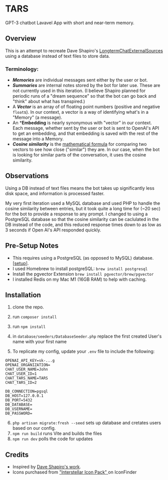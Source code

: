 # TARS

GPT-3 chatbot Lavavel App with short and near-term memory.

## Overview

This is an attempt to recreate Dave Shapiro's [LongtermChatExternalSources](https://github.com/daveshap/LongtermChatExternalSources) using a database instead of text files to store data.

### Terminology:
- ***Memories*** are individual messages sent either by the user or bot.
- ***Summaries*** are internal notes stored by the bot for later use. These are not currently used in this iteration. (I believe Shapiro planned for periodic runs of a "dream sequence" so that the bot can go back and "think" about what has transpired.)
- A ***Vector*** is an array of of floating point numbers (positive and negative `float`s). In our context, a vector is a way of identifying what's in a "Memory" (a message).
- An ***Embedding** is nearly synonymous with "vector" in our context. Each message, whether sent by the user or bot is sent to OpenAI's API to get an embedding, and that embedding is saved with the rest of the message into a Memory.
- ***Cosine similarity*** is the [mathematical formula](https://en.wikipedia.org/wiki/Cosine_similarity) for comparing two vectors to see how close ("similar") they are.  In our case, when the bot is looking for similar parts of the conversation, it uses the cosine similarity.

## Observations

Using a DB instead of text files means the bot takes up significantly less disk space, and information is processed faster.

My very first iteration used a MySQL database and used PHP to handle the cosine similarity between entries, but it took quite a long time for (~20 sec) for the bot to provide a response to any prompt.  I changed to using a PostgreSQL database so that the cosine similarity can be caclulated in the DB instead of the code, and this reduced response times down to as low as 3 seconds if Open AI's API responded quickly.




## Pre-Setup Notes
- This requires using a PostgreSQL (as opposed to MySQL) database. [[setup](https://www.codementor.io/@engineerapart/getting-started-with-postgresql-on-mac-osx-are8jcopb)].
- I used Homebrew to install postgreSQL: `brew install postgresql`
- Install the pgvector Extension `brew install pgvector/brew/pgvector`
- I installed Redis on my Mac M1 (16GB RAM) to help with caching.

## Installation
1. clone the repo.
2. run `composer install`
3. run `npm install`
4. in `database/seeders/DatabaseSeeder.php` replace the first created User's name with your first name

5. To replicate my config, update your `.env` file to include the following:
```
OPENAI_API_KEY=sk-...g
OPENAI_ORGANIZATION=
CHAT_USER_NAME=John
CHAT_USER_ID=1
CHAT_TARS_NAME=TARS
CHAT_TARS_ID=2

DB_CONNECTION=pgsql
DB_HOST=127.0.0.1
DB_PORT=5432
DB_DATABASE=
DB_USERNAME=
DB_PASSWORD=
```

6. `php artisan migrate:fresh --seed` sets up database and cretates users based on our config.
7. `npm run build` runs Vite and builds the files
8. `npm run dev` polls the code for updates

## Credits

- Inspired by [Dave Shapiro's work](https://github.com/daveshap/LongtermChatExternalSources).
- Icons purchased from ["Interstellar Icon Pack" ](https://www.iconfinder.com/iconsets/interstellar) on IconFinder

